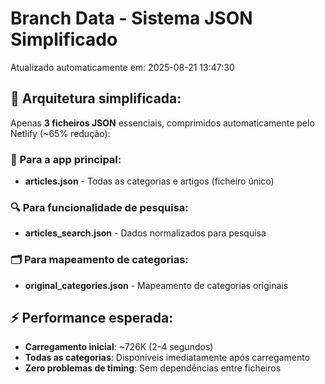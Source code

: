 # Branch Data - Sistema JSON Simplificado
Atualizado automaticamente em: 2025-08-21 13:47:30

## 🎯 Arquitetura simplificada:
Apenas **3 ficheiros JSON** essenciais, comprimidos automaticamente pelo Netlify (~65% redução):

### 📱 Para a app principal:
- **articles.json** - Todas as categorias e artigos (ficheiro único)

### 🔍 Para funcionalidade de pesquisa:
- **articles_search.json** - Dados normalizados para pesquisa

### 🗂️ Para mapeamento de categorias:
- **original_categories.json** - Mapeamento de categorias originais

## ⚡ Performance esperada:
- **Carregamento inicial**: ~726K (2-4 segundos)
- **Todas as categorias**: Disponíveis imediatamente após carregamento
- **Zero problemas de timing**: Sem dependências entre ficheiros

